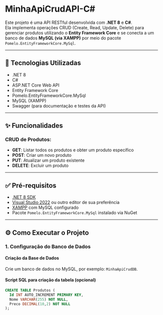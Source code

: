 # MinhaApiCrudAPI-C#

Este projeto é uma API RESTful desenvolvida com **.NET 8** e **C#**.  
Ela implementa operações CRUD (Create, Read, Update, Delete) para gerenciar produtos utilizando o **Entity Framework Core** e se conecta a um banco de dados **MySQL (via XAMPP)** por meio do pacote `Pomelo.EntityFrameworkCore.MySql`.

---

## 🚀 Tecnologias Utilizadas

- .NET 8  
- C#  
- ASP.NET Core Web API  
- Entity Framework Core  
- Pomelo.EntityFrameworkCore.MySql  
- MySQL (XAMPP)  
- Swagger (para documentação e testes da API)

---

## ✨ Funcionalidades

### CRUD de Produtos:

- **GET**: Listar todos os produtos e obter um produto específico  
- **POST**: Criar um novo produto  
- **PUT**: Atualizar um produto existente  
- **DELETE**: Excluir um produto

---

## ✅ Pré-requisitos

- [.NET 8 SDK](https://dotnet.microsoft.com/en-us/download)
- [Visual Studio 2022](https://visualstudio.microsoft.com/) ou outro editor de sua preferência  
- [XAMPP](https://www.apachefriends.org/) com MySQL configurado  
- Pacote `Pomelo.EntityFrameworkCore.MySql` instalado via NuGet

---

## ⚙️ Como Executar o Projeto

### 1. Configuração do Banco de Dados

#### Criação da Base de Dados

Crie um banco de dados no MySQL, por exemplo: `MinhaApiCrudDB`.

#### Script SQL para criação da tabela (opcional)

```sql
CREATE TABLE Produtos (
  Id INT AUTO_INCREMENT PRIMARY KEY,
  Nome VARCHAR(255) NOT NULL,
  Preco DECIMAL(10,2) NOT NULL
);
